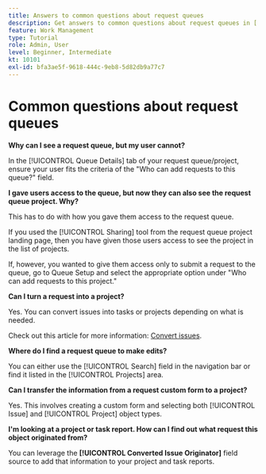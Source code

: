 ```yaml
---
title: Answers to common questions about request queues
description: Get answers to common questions about request queues in [!DNL  Workfront].
feature: Work Management
type: Tutorial
role: Admin, User
level: Beginner, Intermediate
kt: 10101
exl-id: bfa3ae5f-9618-444c-9eb8-5d82db9a77c7
---
```

# Common questions about request queues

**Why can I see a request queue, but my user cannot?**

In the [!UICONTROL Queue Details] tab of your request queue/project, ensure your user fits the criteria of the "Who can add requests to this queue?" field.

**I gave users access to the queue, but now they can also see the request queue project. Why?**

This has to do with how you gave them access to the request queue.

If you used the [!UICONTROL Sharing] tool from the request queue project landing page, then you have given those users access to see the project in the list of projects.

If, however, you wanted to give them access only to submit a request to the queue, go to Queue Setup and select the appropriate option under "Who can add requests to this project."

**Can I turn a request into a project?**

Yes. You can convert issues into tasks or projects depending on what is needed.

Check out this article for more information: [Convert issues](https://experienceleague.adobe.com/docs/workfront/using/manage-work/issues/convert-issues/convert-issues-overview.html?lang=en).

**Where do I find a request queue to make edits?**

You can either use the [!UICONTROL Search] field in the navigation bar or find it listed in the [!UICONTROL Projects] area.

**Can I transfer the information from a request custom form to a project?**

Yes. This involves creating a custom form and selecting both [!UICONTROL Issue] and [!UICONTROL Project] object types.

**I'm looking at a project or task report. How can I find out what request this object originated from?**

You can leverage the **[!UICONTROL Converted Issue Originator]** field source to add that information to your project and task reports.
